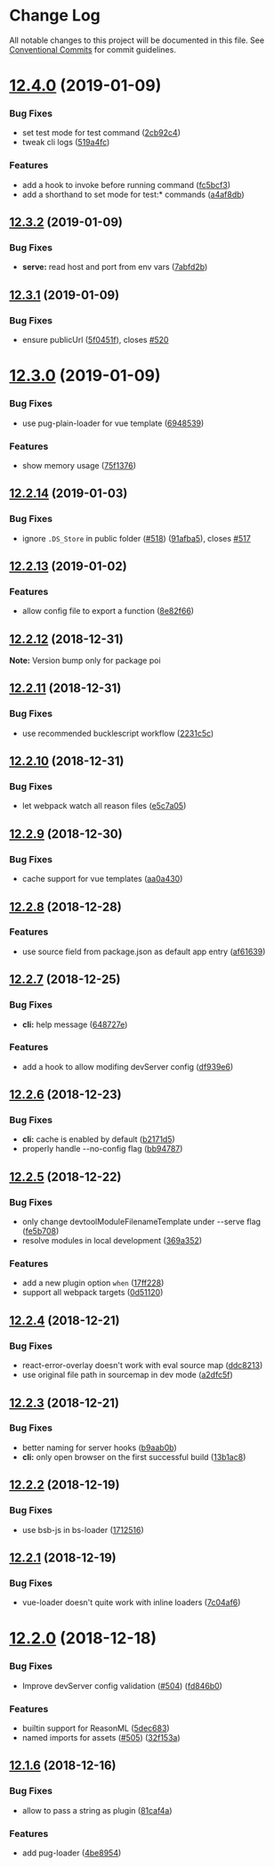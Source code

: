 # Change Log

All notable changes to this project will be documented in this file.
See [Conventional Commits](https://conventionalcommits.org) for commit guidelines.

# [12.4.0](https://github.com/egoist/poi/compare/poi@12.3.2...poi@12.4.0) (2019-01-09)

### Bug Fixes

- set test mode for test command ([2cb92c4](https://github.com/egoist/poi/commit/2cb92c4))
- tweak cli logs ([519a4fc](https://github.com/egoist/poi/commit/519a4fc))

### Features

- add a hook to invoke before running command ([fc5bcf3](https://github.com/egoist/poi/commit/fc5bcf3))
- add a shorthand to set mode for test:\* commands ([a4af8db](https://github.com/egoist/poi/commit/a4af8db))

## [12.3.2](https://github.com/egoist/poi/compare/poi@12.3.1...poi@12.3.2) (2019-01-09)

### Bug Fixes

- **serve:** read host and port from env vars ([7abfd2b](https://github.com/egoist/poi/commit/7abfd2b))

## [12.3.1](https://github.com/egoist/poi/compare/poi@12.3.0...poi@12.3.1) (2019-01-09)

### Bug Fixes

- ensure publicUrl ([5f0451f](https://github.com/egoist/poi/commit/5f0451f)), closes [#520](https://github.com/egoist/poi/issues/520)

# [12.3.0](https://github.com/egoist/poi/compare/poi@12.2.14...poi@12.3.0) (2019-01-09)

### Bug Fixes

- use pug-plain-loader for vue template ([6948539](https://github.com/egoist/poi/commit/6948539))

### Features

- show memory usage ([75f1376](https://github.com/egoist/poi/commit/75f1376))

## [12.2.14](https://github.com/egoist/poi/compare/poi@12.2.13...poi@12.2.14) (2019-01-03)

### Bug Fixes

- ignore `.DS_Store` in public folder ([#518](https://github.com/egoist/poi/issues/518)) ([91afba5](https://github.com/egoist/poi/commit/91afba5)), closes [#517](https://github.com/egoist/poi/issues/517)

## [12.2.13](https://github.com/egoist/poi/compare/poi@12.2.12...poi@12.2.13) (2019-01-02)

### Features

- allow config file to export a function ([8e82f66](https://github.com/egoist/poi/commit/8e82f66))

## [12.2.12](https://github.com/egoist/poi/compare/poi@12.2.11...poi@12.2.12) (2018-12-31)

**Note:** Version bump only for package poi

## [12.2.11](https://github.com/egoist/poi/compare/poi@12.2.10...poi@12.2.11) (2018-12-31)

### Bug Fixes

- use recommended bucklescript workflow ([2231c5c](https://github.com/egoist/poi/commit/2231c5c))

## [12.2.10](https://github.com/egoist/poi/compare/poi@12.2.9...poi@12.2.10) (2018-12-31)

### Bug Fixes

- let webpack watch all reason files ([e5c7a05](https://github.com/egoist/poi/commit/e5c7a05))

## [12.2.9](https://github.com/egoist/poi/compare/poi@12.2.8...poi@12.2.9) (2018-12-30)

### Bug Fixes

- cache support for vue templates ([aa0a430](https://github.com/egoist/poi/commit/aa0a430))

## [12.2.8](https://github.com/egoist/poi/compare/poi@12.2.7...poi@12.2.8) (2018-12-28)

### Features

- use source field from package.json as default app entry ([af61639](https://github.com/egoist/poi/commit/af61639))

## [12.2.7](https://github.com/egoist/poi/compare/poi@12.2.6...poi@12.2.7) (2018-12-25)

### Bug Fixes

- **cli:** help message ([648727e](https://github.com/egoist/poi/commit/648727e))

### Features

- add a hook to allow modifing devServer config ([df939e6](https://github.com/egoist/poi/commit/df939e6))

## [12.2.6](https://github.com/egoist/poi/compare/poi@12.2.5...poi@12.2.6) (2018-12-23)

### Bug Fixes

- **cli:** cache is enabled by default ([b2171d5](https://github.com/egoist/poi/commit/b2171d5))
- properly handle --no-config flag ([bb94787](https://github.com/egoist/poi/commit/bb94787))

## [12.2.5](https://github.com/egoist/poi/compare/poi@12.2.4...poi@12.2.5) (2018-12-22)

### Bug Fixes

- only change devtoolModuleFilenameTemplate under --serve flag ([fe5b708](https://github.com/egoist/poi/commit/fe5b708))
- resolve modules in local development ([369a352](https://github.com/egoist/poi/commit/369a352))

### Features

- add a new plugin option `when` ([17ff228](https://github.com/egoist/poi/commit/17ff228))
- support all webpack targets ([0d51120](https://github.com/egoist/poi/commit/0d51120))

## [12.2.4](https://github.com/egoist/poi/compare/poi@12.2.3...poi@12.2.4) (2018-12-21)

### Bug Fixes

- react-error-overlay doesn't work with eval source map ([ddc8213](https://github.com/egoist/poi/commit/ddc8213))
- use original file path in sourcemap in dev mode ([a2dfc5f](https://github.com/egoist/poi/commit/a2dfc5f))

## [12.2.3](https://github.com/egoist/poi/compare/poi@12.2.2...poi@12.2.3) (2018-12-21)

### Bug Fixes

- better naming for server hooks ([b9aab0b](https://github.com/egoist/poi/commit/b9aab0b))
- **cli:** only open browser on the first successful build ([13b1ac8](https://github.com/egoist/poi/commit/13b1ac8))

## [12.2.2](https://github.com/egoist/poi/compare/poi@12.2.1...poi@12.2.2) (2018-12-19)

### Bug Fixes

- use bsb-js in bs-loader ([1712516](https://github.com/egoist/poi/commit/1712516))

## [12.2.1](https://github.com/egoist/poi/compare/poi@12.2.0...poi@12.2.1) (2018-12-19)

### Bug Fixes

- vue-loader doesn't quite work with inline loaders ([7c04af6](https://github.com/egoist/poi/commit/7c04af6))

# [12.2.0](https://github.com/egoist/poi/compare/poi@12.1.6...poi@12.2.0) (2018-12-18)

### Bug Fixes

- Improve devServer config validation ([#504](https://github.com/egoist/poi/issues/504)) ([fd846b0](https://github.com/egoist/poi/commit/fd846b0))

### Features

- builtin support for ReasonML ([5dec683](https://github.com/egoist/poi/commit/5dec683))
- named imports for assets ([#505](https://github.com/egoist/poi/issues/505)) ([32f153a](https://github.com/egoist/poi/commit/32f153a))

## [12.1.6](https://github.com/egoist/poi/compare/poi@12.1.5...poi@12.1.6) (2018-12-16)

### Bug Fixes

- allow to pass a string as plugin ([81caf4a](https://github.com/egoist/poi/commit/81caf4a))

### Features

- add pug-loader ([4be8954](https://github.com/egoist/poi/commit/4be8954))
